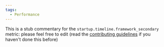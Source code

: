 ```yaml
---
tags:
  - Performance
---
```


This is a stub commentary for the `startup.timeline.framework_secondary` metric: please feel free to edit (read the
[contributing guidelines](https://github.com/mozilla/glean-annotations/blob/main/CONTRIBUTING.md)
if you haven't done this before)
